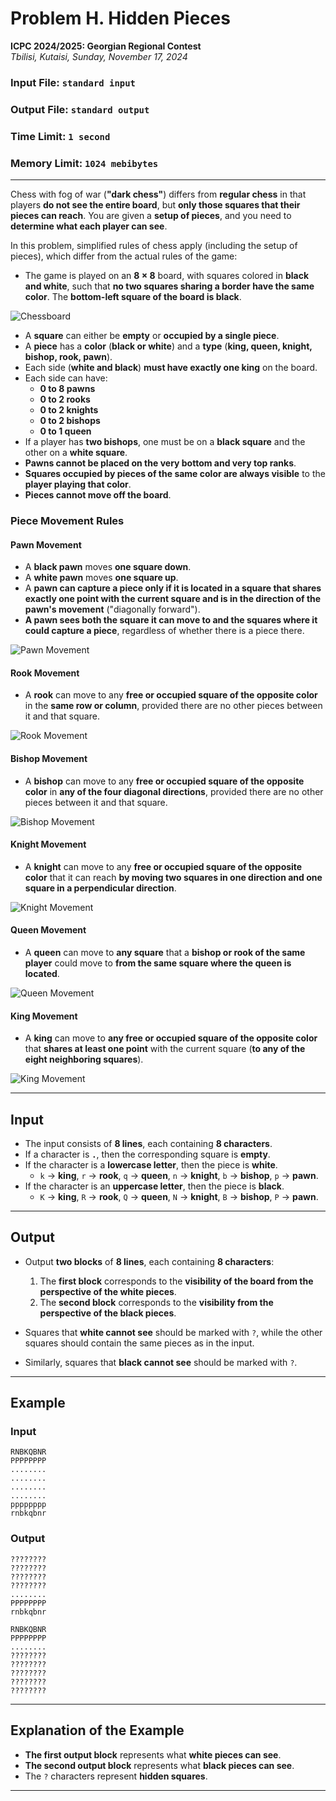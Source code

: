 # Problem H. Hidden Pieces

**ICPC 2024/2025: Georgian Regional Contest**  
*Tbilisi, Kutaisi, Sunday, November 17, 2024*

### Input File: `standard input`  
### Output File: `standard output`  
### Time Limit: `1 second`  
### Memory Limit: `1024 mebibytes`  

---

Chess with fog of war (**"dark chess"**) differs from **regular chess** in that players **do not see the entire board**, but **only those squares that their pieces can reach**. You are given a **setup of pieces**, and you need to **determine what each player can see**.

In this problem, simplified rules of chess apply (including the setup of pieces), which differ from the actual rules of the game:

- The game is played on an **8 × 8** board, with squares colored in **black and white**, such that **no two squares sharing a border have the same color**. The **bottom-left square of the board is black**.  

![Chessboard](media/chessboard.png)

- A **square** can either be **empty** or **occupied by a single piece**.  
- A **piece** has a **color** (**black or white**) and a **type** (**king, queen, knight, bishop, rook, pawn**).  
- Each side (**white and black**) **must have exactly one king** on the board.  
- Each side can have:
  - **0 to 8 pawns**
  - **0 to 2 rooks**
  - **0 to 2 knights**
  - **0 to 2 bishops**
  - **0 to 1 queen**
- If a player has **two bishops**, one must be on a **black square** and the other on a **white square**.
- **Pawns cannot be placed on the very bottom and very top ranks**.
- **Squares occupied by pieces of the same color are always visible** to the **player playing that color**.
- **Pieces cannot move off the board**.

### **Piece Movement Rules**
#### **Pawn Movement**
- A **black pawn** moves **one square down**.
- A **white pawn** moves **one square up**.
- A **pawn can capture a piece only if it is located in a square that shares exactly one point with the current square and is in the direction of the pawn's movement** ("diagonally forward").
- **A pawn sees both the square it can move to and the squares where it could capture a piece**, regardless of whether there is a piece there.  

![Pawn Movement](media/pawn.png)

#### **Rook Movement**
- A **rook** can move to any **free or occupied square of the opposite color** in the **same row or column**, provided there are no other pieces between it and that square.

![Rook Movement](media/rook.png)

#### **Bishop Movement**
- A **bishop** can move to any **free or occupied square of the opposite color** in **any of the four diagonal directions**, provided there are no other pieces between it and that square.

![Bishop Movement](media/bishop.png)

#### **Knight Movement**
- A **knight** can move to any **free or occupied square of the opposite color** that it can reach **by moving two squares in one direction and one square in a perpendicular direction**.

![Knight Movement](media/knight.png)


#### **Queen Movement**
- A **queen** can move to **any square** that a **bishop or rook of the same player** could move to **from the same square where the queen is located**.

![Queen Movement](media/queen.png)


#### **King Movement**
- A **king** can move to **any free or occupied square of the opposite color** that **shares at least one point** with the current square (**to any of the eight neighboring squares**).

![King Movement](media/king.png)

---

## Input

- The input consists of **8 lines**, each containing **8 characters**.
- If a character is **`.`**, then the corresponding square is **empty**.
- If the character is a **lowercase letter**, then the piece is **white**.
  - `k` → **king**, `r` → **rook**, `q` → **queen**, `n` → **knight**, `b` → **bishop**, `p` → **pawn**.
- If the character is an **uppercase letter**, then the piece is **black**.
  - `K` → **king**, `R` → **rook**, `Q` → **queen**, `N` → **knight**, `B` → **bishop**, `P` → **pawn**.

---

## Output

- Output **two blocks** of **8 lines**, each containing **8 characters**:
  1. The **first block** corresponds to the **visibility of the board from the perspective of the white pieces**.
  2. The **second block** corresponds to the **visibility from the perspective of the black pieces**.

- Squares that **white cannot see** should be marked with `?`, while the other squares should contain the same pieces as in the input.
- Similarly, squares that **black cannot see** should be marked with `?`.

---

## Example

### **Input**
```
RNBKQBNR
PPPPPPPP
........
........
........
........
pppppppp
rnbkqbnr
```

### **Output**
```
????????
????????  
????????  
????????  
........  
PPPPPPPP  
rnbkqbnr  

RNBKQBNR  
PPPPPPPP  
........  
????????  
????????  
????????  
????????  
????????  
```

---

## **Explanation of the Example**
- **The first output block** represents what **white pieces can see**.
- **The second output block** represents what **black pieces can see**.
- The `?` characters represent **hidden squares**.

---
